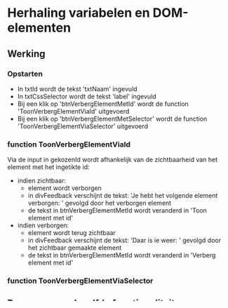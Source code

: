 # Herhaling variabelen en DOM-elementen
## Werking
### Opstarten
- In txtId wordt de tekst 'txtNaam' ingevuld
- In txtCssSelector wordt de tekst 'label' ingevuld
- Bij een klik op 'btnVerbergElementMetId' wordt de function 'ToonVerbergElementViaId' uitgevoerd
- Bij een klik op 'btnVerbergElementMetSelector' wordt de function 'ToonVerbergElementViaSelector' uitgevoerd
### function ToonVerbergElementViaId
Via de input in gekozenId wordt afhankelijk van de zichtbaarheid van het element met het ingetikte id:
- indien zichtbaar: 
  * element wordt verborgen
  * in divFeedback verschijnt de tekst: 'Je hebt het volgende element verborgen: ' gevolgd door het verborgen element
  * de tekst in btnVerbergElementMetId wordt veranderd in 'Toon element met id'
- indien verborgen:
  * element wordt terug zichtbaar
  * in divFeedback verschijnt de tekst: 'Daar is ie weer: ' gevolgd door het zichtbaar gemaakte element
  * de tekst in btnVerbergElementMetId wordt veranderd in 'Verberg element met id'
### function ToonVerbergElementViaSelector
Programmeer dezelfde functionaliteiten voor btnVerbergElementMetSelector via de input in txtCssSelector. 
Hier wordt het te verbergen/tonen element via de css-selector geselecteerd.
De tekst in de button staat op 2 lijnen.
------------------------------------
Denk na over de declaratie, invulling en scope van de variabelen
Waar kun je eventueel constants gebruiken?
